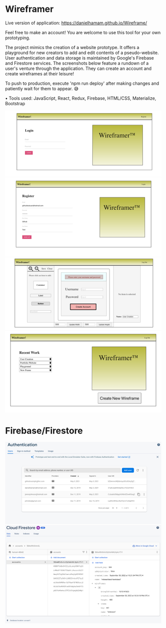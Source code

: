 # Wireframer

Live version of application: https://danielhamam.github.io/Wireframe/

Feel free to make an account! You are welcome to use this tool for your own prototyping.

The project mimics the creation of a website prototype. It offers a playground for new creators to add and edit contents of a pseudo-website. User authentication and data storage is maintained by Google's Firebase and Firestore services. The screenshots below feature a rundown of a user's venture through the application. They can create an account and create wireframes at their leisure!

To push to production, execute 'npm run deploy' after making changes and patiently wait for them to appear. 😅

•	Tools used:   JavaScript,   React,   Redux,   Firebase,   HTML/CSS,   Materialize,   Bootstrap


![](images/wireframer1.png)
![](images/wireframer2.png)
![](images/wireframer5.png)
![](images/wireframer6.png)

# Firebase/Firestore

![](images/wireframer3.png)
![](images/wireframer4.png)
